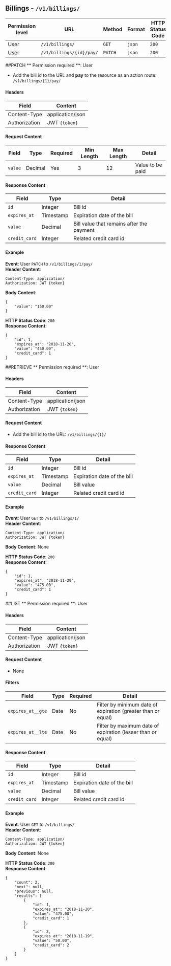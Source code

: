 ## Billings - `/v1/billings/`


| Permission level  |   URL| Method  | Format   |  HTTP Status Code |
|---|---|---|---|---|
|  User |  `/v1/billings/` |   `GET`  |  `json` |  `200`|
|  User |  `/v1/billings/{id}/pay/` |  `PATCH` |  `json` |  `200`|


##PATCH
** Permission required **: User

- Add the bill id to the URL and **pay** to the resource as an action route: `/v1/billings/{1}/pay/`

#### Headers
|  Field | Content  |
|---|---|
|  Content-Type | application/json  |
|  Authorization | JWT `{token}` |

#### Request Content

|  Field | Type  | Required  |  Min Length |  Max Length |  Detail |
|---|---|---|---|---|---|
| `value` |  Decimal |  Yes | 3  | 12  | Value to be paid |


#### Response Content
|  Field | Type  |Detail   |
|---|---|---|
|  `id`|  Integer |  Bill id|
|  `expires_at`|  Timestamp |  Expiration date of the bill |
|  `value` | Decimal  |  Bill value that remains after the payment |
|  `credit_card` | Integer  |  Related credit card id |

#### Example

**Event**: User `PATCH` to `/v1/billings/1/pay/`  
**Header Content**:
```
Content-Type: application/
Authorization: JWT {token}
```
**Body Content**: 
```
{
	"value": "150.00"	
}
```

**HTTP Status Code**: `200`  
**Response Content**:
```
{
	"id": 1,
	"expires_at": "2018-11-20",
	"value": "450.00",
	"credit_card": 1
}
```


##RETRIEVE
** Permission required **: User

#### Headers
|  Field | Content  |
|---|---|
|  Content-Type | application/json  |
|  Authorization | JWT `{token}` |

#### Request Content

- Add the bill id to the URL: `/v1/billings/{1}/`


#### Response Content
|  Field | Type  |Detail   |
|---|---|---|
|  `id`|  Integer |  Bill id|
|  `expires_at`|  Timestamp |  Expiration date of the bill |
|  `value` | Decimal  |  Bill value |
|  `credit_card` | Integer  |  Related credit card id |


#### Example

**Event**: User `GET` to `/v1/billings/1/`  
**Header Content**:
```
Content-Type: application/
Authorization: JWT {token}
```
**Body Content**:  None 


**HTTP Status Code**: `200`  
**Response Content**:
```
{
	"id": 1,
	"expires_at": "2018-11-20",
	"value": "475.00",
	"credit_card": 1
}
```

##LIST
** Permission required **: User

#### Headers
|  Field | Content  |
|---|---|
|  Content-Type | application/json  |
|  Authorization | JWT `{token}` |

#### Request Content
 - None

#### Filters

| Field  | Type  | Required  | Detail  |
|---|---|---|---|
| `expires_at__gte`  | Date  |  No |  Filter by minimum date of expiration (greater than or equal)|
| `expires_at__lte`  | Date  |  No |  Filter by maximum date of expiration (lesser than or equal)|

#### Response Content
|  Field | Type  |Detail   |
|---|---|---|
|  `id`|  Integer |  Bill id|
|  `expires_at`|  Timestamp |  Expiration date of the bill |
|  `value` | Decimal  |  Bill value |
|  `credit_card` | Integer  |  Related credit card id |

#### Example

**Event**: User `GET` to `/v1/billings/`  
**Header Content**:
```
Content-Type: application/
Authorization: JWT {token}
```
**Body Content**:  None


**HTTP Status Code**: `200`  
**Response Content**:
```
{
	"count": 2,
	"next": null,
	"previous": null,
	"results": [
		{
			"id": 1,
			"expires_at": "2018-11-20",
			"value": "475.00",
			"credit_card": 1
		},
		{
			"id": 2,
			"expires_at": "2018-11-19",
			"value": "50.00",
			"credit_card": 2
		}
	]
}
```
